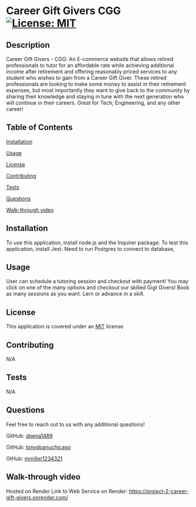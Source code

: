 # Career Gift Givers CGG    <a href = "https://opensource.org/licenses/MIT">![License: MIT](https://img.shields.io/badge/License-MIT-yellow.svg)</a>

  ## Description
  
  Career Gift Givers - CGG: An E-commerce website that allows retired professionals to tutor for an affordable rate while achieving additional income after retirement and offering reasonably priced services to any student who wishes to gain from a Career Gift Giver. These retired professionals are looking to make some money to assist in their retirement expenses, but most importantly they want to give back to the community by sharing their knowledge and staying in tune with the next generation who will continue in their careers. Great for Tech, Engineering, and any other career!
 
  ## Table of Contents

  [Installation](#installation)

  [Usage](#usage)

  [License](#license)

  [Contributing](#contributing)

  [Tests](#tests)

  [Questions](#questions)

  [Walk-through video](#video)

  ## Installation <a id="installation"></a>

  To use this application, install node.js and the Inquirer package. To test this application, install Jest. Need to run Postgres to connect to database,

  ## Usage <a id="usage"></a>

 User can schedule a tutoring session and checkout with payment! You may click on one of the many options and checkout our skilled Gigt Givers! Book as many sessions as you want. Lern or advance in a skill. 

  ## License <a id="license"></a>

  This application is covered under an <a href = "https://opensource.org/licenses/MIT">MIT</a> license

  ## Contributing <a id="contributing"></a>

  N/A

  ## Tests <a id="tests"></a>
N/A


  ## Questions <a id="questions"></a>

  Feel free to reach out to us with any additional questions!

  GitHub: <a href="https://github.com/dpena1489"> dpena1489</a>

  GitHub: <a href="https://github.com/tonypdoanuchicago"> tonydoanuchicago</a>

  GtHub: <a href="https://github.com/mmiller1234321"> mmiller1234321</a>

  ## Walk-through video 
  
Hosted on Render
Link to Web Service on Render: https://project-2-career-gift-givers.onrender.com/